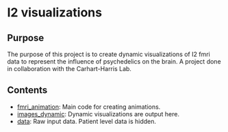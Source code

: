 # I2 visualizations

## Purpose
The purpose of this project is to create dynamic visualizations of I2 fmri data to represent the influence of psychedelics on the brain. A project done in collaboration with the Carhart-Harris Lab.

## Contents
- [fmri_animation](fmri_animation): Main code for creating animations.
- [images_dynamic](images_static): Dynamic visualizations are output here.
- [data](data): Raw input data. Patient level data is hidden.
